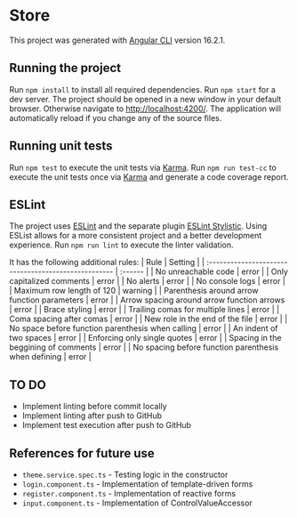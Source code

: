 # Store

This project was generated with [Angular CLI](https://github.com/angular/angular-cli) version 16.2.1.

## Running the project

Run `npm install` to install all required dependencies.
Run `npm start` for a dev server. The project should be opened in a new window in your default browser. Otherwise navigate to [http://localhost:4200/](http://localhost:4200/). The application will automatically reload if you change any of the source files.

## Running unit tests

Run `npm test` to execute the unit tests via [Karma](https://karma-runner.github.io).
Run `npm run test-cc` to execute the unit tests once via [Karma](https://karma-runner.github.io) and generate a code coverage report.

## ESLint

The project uses [ESLint](https://eslint.org/) and the separate plugin [ESLint Stylistic](https://eslint.style).
Using ESList allows for a more consistent project and a better development experience.
Run `npm run lint` to execute the linter validation.

It has the following additional rules:
| Rule | Setting |
| :--------------------------------------------------- | :------ |
| No unreachable code                                  | error   |
| Only capitalized comments                            | error   |
| No alerts                                            | error   |
| No console logs                                      | error   |
| Maximum row length of 120                            | warning |
| Parenthesis around arrow function parameters         | error   |
| Arrow spacing around arrow function arrows           | error   |
| Brace styling                                        | error   |
| Trailing comas for multiple lines                    | error   |
| Coma spacing after comas                             | error   |
| New role in the end of the file                      | error   |
| No space before function parenthesis when calling    | error   |
| An indent of two spaces                              | error   |
| Enforcing only single quotes                         | error   |
| Spacing in the beggining of comments                 | error   |
| No spacing before function parenthesis when defining | error   |

## TO DO

- Implement linting before commit locally
- Implement linting after push to GitHub
- Implement test execution after push to GitHub

## References for future use
- `theme.service.spec.ts` - Testing logic in the constructor
- `login.component.ts` - Implementation of template-driven forms
- `register.component.ts` - Implementation of reactive forms
- `input.component.ts` - Implementation of ControlValueAccessor
